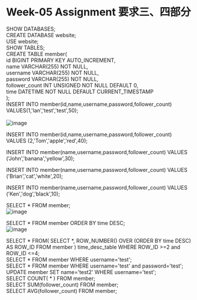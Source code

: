 # Week-05 Assignment 要求三、四部分

SHOW DATABASES;  </br>
CREATE DATABASE website;  </br>
USE website;  </br>
SHOW TABLES;  </br>
CREATE TABLE member(   </br> 
	id BIGINT PRIMARY KEY AUTO_INCREMENT,        
    name VARCHAR(255) NOT NULL,  </br>
    username VARCHAR(255) NOT NULL,  </br>
    password VARCHAR(255) NOT NULL,  </br>
    follower_count INT UNSIGNED NOT NULL DEFAULT 0,  </br>
    time DATETIME NOT NULL DEFAULT CURRENT_TIMESTAMP  </br>
);   
INSERT INTO member(id,name,username,password,follower_count) 
VALUES(1,'Ian','test','test',50);   
</br>
![image](https://user-images.githubusercontent.com/104882761/197391543-ef5c52e2-32c3-4eda-a378-19d61f84ebc3.png)


INSERT INTO member(id,name,username,password,follower_count) 
VALUES (2,'Tom','apple','red',40);

INSERT INTO member(name,username,password,follower_count) 
VALUES ('John','banana','yellow',30);

INSERT INTO member(name,username,password,follower_count) 
VALUES ('Brian','cat','white',20);

INSERT INTO member(name,username,password,follower_count) 
VALUES ('Ken','dog','black',10);
</br>

SELECT * FROM member;
</br>
![image](https://user-images.githubusercontent.com/104882761/197391735-42bd1ee2-5661-426e-8de6-8c4aa9d7ff5a.png)
</br>

SELECT * FROM member ORDER BY time DESC;
</br>
![image](https://user-images.githubusercontent.com/104882761/197391984-b7dce0a0-a10e-4de7-95af-a1ef054e9e7d.png)
</br>

SELECT * FROM(
	SELECT *, ROW_NUMBER() OVER (ORDER BY time DESC) AS ROW_ID FROM member
) time_desc_table WHERE ROW_ID >=2 and ROW_ID <=4;
</br>
SELECT * FROM member WHERE username='test';
</br>
SELECT * FROM member WHERE username='test' and password='test';
</br>
UPDATE member SET name='test2' WHERE username='test';
</br>
SELECT COUNT( * ) FROM member;
</br>
SELECT SUM(follower_count) FROM member;
</br>
SELECT AVG(follower_count) FROM member;
